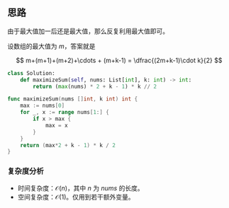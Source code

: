 ## 思路

由于最大值加一后还是最大值，那么反复利用最大值即可。

设数组的最大值为 $m$，答案就是

$$
m+(m+1)+(m+2)+\cdots + (m+k-1) = \dfrac{(2m+k-1)\cdot k}{2}
$$

```py [sol1-Python3]
class Solution:
    def maximizeSum(self, nums: List[int], k: int) -> int:
        return (max(nums) * 2 + k - 1) * k // 2
```

```go [sol1-Go]
func maximizeSum(nums []int, k int) int {
	max := nums[0]
	for _, x := range nums[1:] {
		if x > max {
			max = x
		}
	}
	return (max*2 + k - 1) * k / 2
}
```

### 复杂度分析

- 时间复杂度：$\mathcal{O}(n)$，其中 $n$ 为 $\textit{nums}$ 的长度。
- 空间复杂度：$\mathcal{O}(1)$。仅用到若干额外变量。
